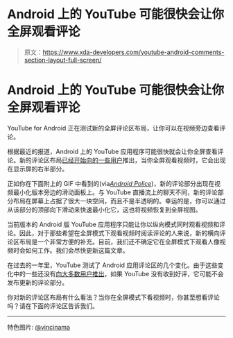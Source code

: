 # Android 上的 YouTube 可能很快会让你全屏观看评论

> 原文：<https://www.xda-developers.com/youtube-android-comments-section-layout-full-screen/>

# Android 上的 YouTube 可能很快会让你全屏观看评论

YouTube for Android 正在测试新的全屏评论区布局，让你可以在视频旁边查看评论。

根据最近的报道，Android 上的 YouTube 应用程序可能很快就会让你全屏查看评论。新的评论区布局[已经开始向](https://twitter.com/vincinama/status/1397540589231435783)[的一些用户](https://old.reddit.com/r/youtube/comments/npv2qx/my_youtube_mobile_app_on_android_has_been_acting/)推出，当你全屏观看视频时，它会出现在显示屏的右半部分。

正如你在下面附上的 GIF 中看到的(via[*Android Police*](https://www.androidpolice.com/2021/06/04/youtube-is-testing-a-new-way-for-comments-to-ruin-your-video-experience-on-android/))，新的评论部分出现在视频最小化版本旁边的滑动面板上。与 YouTube 直播流上的聊天不同，新的评论部分布局在屏幕上占据了很大一块空间，而且不是半透明的。幸运的是，你可以通过从该部分的顶部向下滑动来快速最小化它，这也将视频恢复到全屏视图。

当前版本的 Android 版 YouTube 应用程序只能让你以纵向模式同时观看视频和评论。因此，对于那些希望在全屏模式下观看视频时阅读评论的人来说，新的横向评论区布局是一个非常方便的补充。目前，我们还不确定它在全屏模式下观看人像视频时会如何工作。我们会尽快更新这篇文章。

在过去的一年里，YouTube 测试了 Android 应用评论区的几个变化。由于这些变化中的一些还没有[向大多数用户推出](https://www.xda-developers.com/youtube-hiding-comments-section-android/)，如果 YouTube 没有收到好评，它可能不会发布更新的评论部分。

你对新的评论区布局有什么看法？当你在全屏模式下看视频时，你甚至想看评论吗？请在下面的评论区告诉我们。

* * *

特色图片: [@vincinama](https://twitter.com/vincinama)